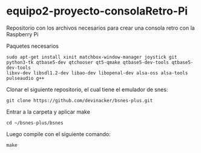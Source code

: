 # equipo2-proyecto-consolaRetro-Pi
 Repositorio con los archivos necesarios para crear una consola retro con la Raspberry Pi

Paquetes necesarios

<pre><code>sudo apt-get install xinit matchbox-window-manager joystick git python3-tk qtbase5-dev qtchooser qt5-qmake qtbase5-dev-tools qtbase5-dev-tools 
libxv-dev libsdl1.2-dev libao-dev libopenal-dev alsa-oss alsa-tools pulseaudio g++</code></pre>

Clonar el siguiente repositorio, el cual tiene el emulador de snes:

<pre><code>git clone https://github.com/devinacker/bsnes-plus.git</code></pre>

Entrar a la carpeta y aplicar make

<pre><code>cd ~/bsnes-plus/bsnes</code></pre>

Luego compile con el siguiente comando:
<pre><code>make</code></pre>
